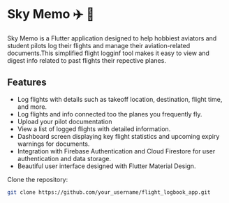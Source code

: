 # Sky Memo ✈️ 📖

Sky Memo is a Flutter application designed to help hobbiest aviators and student pilots log their flights and manage their aviation-related documents.This simplified flight logginf tool makes it easy to view and digest info related to past flights their repective planes.

## Features

- Log flights with details such as takeoff location, destination, flight time, and more.
- Log flights and info connected too the planes you frequently fly.
- Upload your pilot documentation
- View a list of logged flights with detailed information.
- Dashboard screen displaying key flight statistics and upcoming expiry warnings for documents.
- Integration with Firebase Authentication and Cloud Firestore for user authentication and data storage.
- Beautiful user interface designed with Flutter Material Design.

Clone the repository:

```bash
git clone https://github.com/your_username/flight_logbook_app.git

